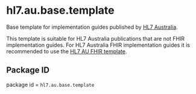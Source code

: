 # hl7.au.base.template
Base template for implementation guides published by [HL7 Australia](https://confluence.hl7.org/display/HA/HL7+Australia+Home).

This template is suitable for HL7 Australia publications that are not FHIR implementation guides.
For HL7 Australia FHIR implementation guides it is recommended to use the [HL7 AU FHIR template](https://github.com/hl7au/hl7.au.fhir.template).

## Package ID
package id = `hl7.au.base.template`

